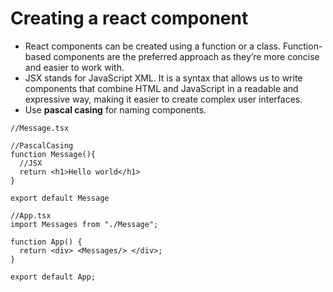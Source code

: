 # Creating a react component
- React components can be created using a function or a class. Function-based components are the preferred approach as they’re more concise and easier to work with.
- JSX stands for JavaScript XML. It is a syntax that allows us to write components that combine HTML and JavaScript in a readable and expressive way, making it easier to create complex user interfaces.
- Use **pascal casing** for naming components.
``` tsx 
//Message.tsx

//PascalCasing
function Message(){
  //JSX
  return <h1>Hello world</h1>
}

export default Message
```

``` tsx 
//App.tsx
import Messages from "./Message";

function App() {
  return <div> <Messages/> </div>;
}

export default App;
```
